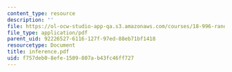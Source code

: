 ```yaml
---
content_type: resource
description: ''
file: https://ol-ocw-studio-app-qa.s3.amazonaws.com/courses/18-996-random-matrix-theory-and-its-applications-spring-2004/f757deb08efe1509807ab43fc46ff727_inference.pdf
file_type: application/pdf
parent_uid: 92226527-6116-127f-97ed-88eb71bf1418
resourcetype: Document
title: inference.pdf
uid: f757deb0-8efe-1509-807a-b43fc46ff727
---
```

